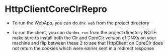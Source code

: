 # HttpClientCoreClrRepro

- To run the WebApp, you can do `dnx web` from the project directory

- To run the client, you can do `dnx run` from the project directory
  NOTE: make sure to install both the Clr and CoreClr version of DNXs on your machine and flip between these 2 to see that HttpClient on CoreClr does not return the cookies which were ealrier sent in a redirect response
